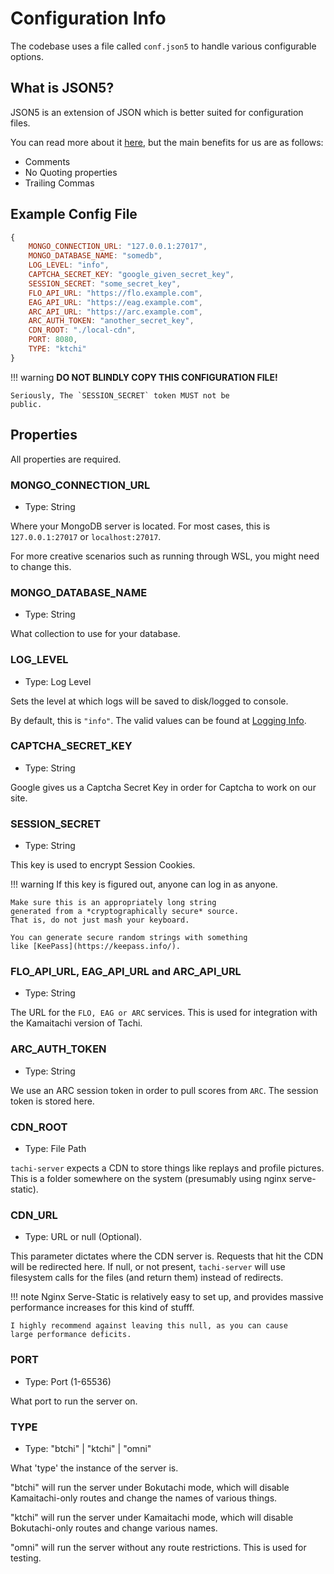 # Configuration Info

The codebase uses a file called `conf.json5` to handle
various configurable options.

## What is JSON5?

JSON5 is an extension of JSON which is better suited
for configuration files.

You can read more about it [here](https://json5.org/), but
the main benefits for us are as follows:

- Comments
- No Quoting properties
- Trailing Commas

## Example Config File

```js
{
	MONGO_CONNECTION_URL: "127.0.0.1:27017",
	MONGO_DATABASE_NAME: "somedb",
	LOG_LEVEL: "info",
	CAPTCHA_SECRET_KEY: "google_given_secret_key",
	SESSION_SECRET: "some_secret_key",
	FLO_API_URL: "https://flo.example.com",
	EAG_API_URL: "https://eag.example.com",
	ARC_API_URL: "https://arc.example.com",
	ARC_AUTH_TOKEN: "another_secret_key",
	CDN_ROOT: "./local-cdn",
	PORT: 8080,
	TYPE: "ktchi"
}
```

!!! warning
	**DO NOT BLINDLY COPY THIS CONFIGURATION FILE!**

	Seriously, The `SESSION_SECRET` token MUST not be
	public.

## Properties

All properties are required.

### MONGO_CONNECTION_URL

- Type: String

Where your MongoDB server is located. For most cases, this
is `127.0.0.1:27017` or `localhost:27017`.

For more creative scenarios such as running through WSL, you
might need to change this.

### MONGO_DATABASE_NAME

- Type: String

What collection to use for your database.

### LOG_LEVEL

- Type: Log Level

Sets the level at which logs will be saved to disk/logged to console.

By default, this is `"info"`. The valid values can be found at [Logging Info](../infrastructure/logging.md).

### CAPTCHA_SECRET_KEY

- Type: String

Google gives us a Captcha Secret Key in order for Captcha
to work on our site.

### SESSION_SECRET

- Type: String

This key is used to encrypt Session Cookies.

!!! warning
	If this key is figured out, anyone can log in as
	anyone.

	Make sure this is an appropriately long string
	generated from a *cryptographically secure* source. 
	That is, do not just mash your keyboard.

	You can generate secure random strings with something 
	like [KeePass](https://keepass.info/).

### FLO_API_URL, EAG_API_URL and ARC_API_URL

- Type: String

The URL for the `FLO, EAG or ARC` services. This is used for integration
with the Kamaitachi version of Tachi.

### ARC_AUTH_TOKEN

- Type: String

We use an ARC session token in order to pull scores from `ARC`. The session token is stored here.

### CDN_ROOT

- Type: File Path

`tachi-server` expects a CDN to store things like replays
and profile pictures. This is a folder somewhere on the
system (presumably using nginx serve-static).

### CDN_URL

- Type: URL or null (Optional).

This parameter dictates where the CDN server is. Requests that hit the CDN
will be redirected here. If null, or not present, `tachi-server` will use
filesystem calls for the files (and return them) instead of redirects.

!!! note
	Nginx Serve-Static is relatively easy to set up, and provides
	massive performance increases for this kind of stufff.

	I highly recommend against leaving this null, as you can cause
	large performance deficits.

### PORT

- Type: Port (1-65536)

What port to run the server on.

### TYPE

- Type: "btchi" | "ktchi" | "omni"

What 'type' the instance of the server is.

"btchi" will run the server under Bokutachi mode, which
will disable Kamaitachi-only routes and change the names of various things.

"ktchi" will run the server under Kamaitachi mode, which
will disable Bokutachi-only routes and change various
names.

"omni" will run the server without any route restrictions.
This is used for testing.
